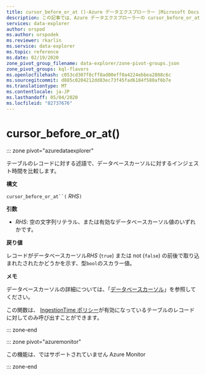 ```yaml
---
title: cursor_before_or_at ()-Azure データエクスプローラー |Microsoft Docs
description: この記事では、Azure データエクスプローラーの cursor_before_or_at () について説明します。
services: data-explorer
author: orspod
ms.author: orspodek
ms.reviewer: rkarlin
ms.service: data-explorer
ms.topic: reference
ms.date: 02/19/2020
zone_pivot_group_filename: data-explorer/zone-pivot-groups.json
zone_pivot_groups: kql-flavors
ms.openlocfilehash: c053cd307f8cff8ad00eff0a4224ebbea2808c6c
ms.sourcegitcommit: d885c0204212dd83ec73f45fad6184f580af6b7e
ms.translationtype: MT
ms.contentlocale: ja-JP
ms.lasthandoff: 05/04/2020
ms.locfileid: "82737676"
---
```

# <a name="cursor_before_or_at"></a>cursor_before_or_at()

::: zone pivot="azuredataexplorer"

テーブルのレコードに対する述語で、データベースカーソルに対するインジェスト時間を比較します。

**構文**

`cursor_before_or_at``(` *RHS*`)`

**引数**

* *RHS*: 空の文字列リテラル、または有効なデータベースカーソル値のいずれかです。

**戻り値**

レコードがデータベースカーソル*RHS* (`true`) または not (`false`) の前後で取り込まれたされたかどうかを示す、型`bool`のスカラー値。

**メモ**

データベースカーソルの詳細については、「[データベースカーソル](../management/databasecursor.md)」を参照してください。

この関数は、 [IngestionTime ポリシー](../management/ingestiontimepolicy.md)が有効になっているテーブルのレコードに対してのみ呼び出すことができます。

::: zone-end

::: zone pivot="azuremonitor"

この機能は、ではサポートされていません Azure Monitor

::: zone-end
